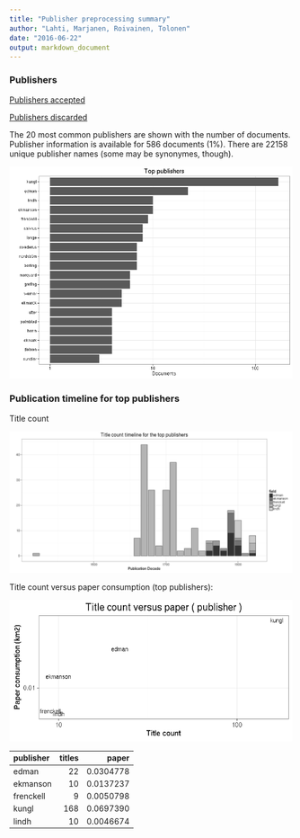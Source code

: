 ```yaml
---
title: "Publisher preprocessing summary"
author: "Lahti, Marjanen, Roivainen, Tolonen"
date: "2016-06-22"
output: markdown_document
---
```



### Publishers

[Publishers accepted](output.tables/publisher_accepted.csv)

[Publishers discarded](output.tables/publisher_discarded.csv)



The 20 most common publishers are shown with the number of documents. Publisher information is available for 586 documents (1%). There are 22158 unique publisher names (some may be synonymes, though).


![plot of chunk summarypublisher2](figure/summarypublisher2-1.png)

### Publication timeline for top publishers

Title count

![plot of chunk summaryTop10pubtimeline](figure/summaryTop10pubtimeline-1.png)



Title count versus paper consumption (top publishers):

![plot of chunk publishertitlespapers](figure/publishertitlespapers-1.png)

|publisher | titles|     paper|
|:---------|------:|---------:|
|edman     |     22| 0.0304778|
|ekmanson  |     10| 0.0137237|
|frenckell |      9| 0.0050798|
|kungl     |    168| 0.0697390|
|lindh     |     10| 0.0046674|

